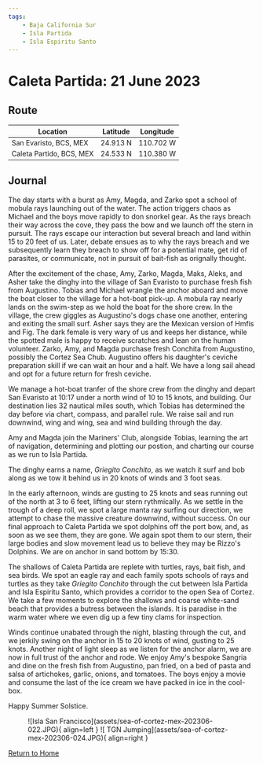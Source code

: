 ```yaml
---
tags:
    - Baja California Sur
    - Isla Partida
    - Isla Espiritu Santo
---
```


# Caleta Partida: 21 June 2023

## Route

| Location | Latitude | Longitude |
|--|--|--|
| San Evaristo, BCS, MEX | 24.913 N | 110.702 W |
| Caleta Partido, BCS, MEX | 24.533 N | 110.380 W |

## Journal

The day starts with a burst as Amy, Magda, and Zarko spot a school of mobula rays launching out of the water. The action triggers chaos as Michael and the boys move rapidly to don snorkel gear. As the rays breach their way across the cove, they pass the bow and we launch off the stern in pursuit. The rays escape our interaction but several breach and land within 15 to 20 feet of us. Later, debate ensues as to why the rays breach and we subsequently learn they breach to show off for a potential mate, get rid of parasites, or communicate, not in pursuit of bait-fish as orignally thought.

After the excitement of the chase, Amy, Zarko, Magda, Maks, Aleks, and Asher take the dinghy into the village of San Evaristo to purchase fresh fish from Augustino. Tobias and Michael wrangle the anchor aboard and move the boat closer to the village for a hot-boat pick-up. A mobula ray nearly lands on the swim-step as we hold the boat for the shore crew. In the village, the crew giggles as Augustino's dogs chase one another, entering and exiting the small surf. Asher says they are the Mexican version of Hmfis and Fig. The dark female is very wary of us and keeps her distance, while the spotted male is happy to receive scratches and lean on the human volunteer. Zarko, Amy, and Magda purchase fresh Conchita from Augustino, possibly the Cortez Sea Chub. Augustino offers his daughter's ceviche preparation skill if we can wait an hour and a half. We have a long sail ahead and opt for a future return for fresh ceviche. 

We manage a hot-boat tranfer of the shore crew from the dinghy and depart San Evaristo at 10:17 under a north wind of 10 to 15 knots, and building. Our destination lies 32 nautical miles south, which Tobias has determined the day before via chart, compass, and parallel rule. We raise sail and run downwind, wing and wing, sea and wind building through the day.

Amy and Magda join the Mariners' Club, alongside Tobias, learning the art of navigation, determining and plotting our postion, and charting our course as we run to Isla Partida.

The dinghy earns a name, _Griegito Conchito_, as we watch it surf and bob along as we tow it behind us in 20 knots of winds and 3 foot seas.

In the early afternoon, winds are gusting to 25 knots and seas running out of the north at 3 to 6 feet, lifting our stern rythmically. As we settle in the trough of a deep roll, we spot a large manta ray surfing our direction, we attempt to chase the massive creature downwind, without success. On our final approach to Caleta Partida we spot dolphins off the port bow, and, as soon as we see them, they are gone. We again spot them to our stern, their large bodies and slow movement lead us to believe they may be Rizzo's Dolphins. We are on anchor in sand bottom by 15:30. 

The shallows of Caleta Partida are replete with turtles, rays, bait fish, and sea birds. We spot an eagle ray and each family spots schools of rays and turtles as they take _Griegito Conchito_ through the cut between Isla Partida and Isla Espiritu Santo, which provides a corridor to the open Sea of Cortez. We take a few moments to explore the shallows and coarse white-sand beach that provides a butress between the islands. It is paradise in the warm water where we even dig up a few tiny clams for inspection.

Winds continue unabated through the night, blasting through the cut, and we jerkily swing on the anchor in 15 to 20 knots of wind, gusting to 25 knots. Another night of light sleep as we listen for the anchor alarm, we are now in full trust of the anchor and rode. We enjoy Amy's bespoke Sangria and dine on the fresh fish from Augustino, pan fried, on a bed of pasta and salsa of artichokes, garlic, onions, and tomatoes. The boys enjoy a movie and consume the last of the ice cream we have packed in ice in the cool-box.

Happy Summer Solstice.

<figure markdown>
  ![Isla San Francisco](assets/sea-of-cortez-mex-202306-022.JPG){ align=left }
  ![ TGN Jumping](assets/sea-of-cortez-mex-202306-024.JPG){ align=right }
</figure>

<!--- Below is navigation to home --->
 [Return to Home](index.md)